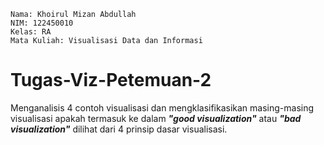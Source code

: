 ```
Nama: Khoirul Mizan Abdullah
NIM: 122450010
Kelas: RA
Mata Kuliah: Visualisasi Data dan Informasi
```

# Tugas-Viz-Petemuan-2
Menganalisis 4 contoh visualisasi dan mengklasifikasikan masing-masing visualisasi apakah termasuk ke dalam ***"good visualization"*** atau ***"bad visualization"*** dilihat dari 4 prinsip dasar visualisasi.
